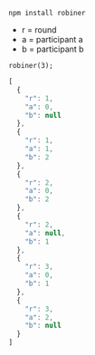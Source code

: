 `npm install robiner`


* r = round
* a = participant a
* b = participant b

```
robiner(3);
```

```js
[
  {
    "r": 1,
    "a": 0,
    "b": null
  },
  {
    "r": 1,
    "a": 1,
    "b": 2
  },
  {
    "r": 2,
    "a": 0,
    "b": 2
  },
  {
    "r": 2,
    "a": null,
    "b": 1
  },
  {
    "r": 3,
    "a": 0,
    "b": 1
  },
  {
    "r": 3,
    "a": 2,
    "b": null
  }
]
```